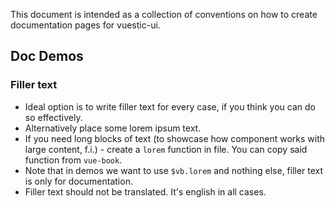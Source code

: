 This document is intended as a collection of conventions on how to create documentation pages for vuestic-ui.

## Doc Demos
### Filler text
* Ideal option is to write filler text for every case, if you think you can do so effectively.
* Alternatively place some lorem ipsum text.
* If you need long blocks of text (to showcase how component works with large content, f.i.) - create a `lorem` function in file. You can copy said function from `vue-book`.
* Note that in demos we want to use `$vb.lorem` and nothing else, filler text is only for documentation.
* Filler text should not be translated. It's english in all cases.
